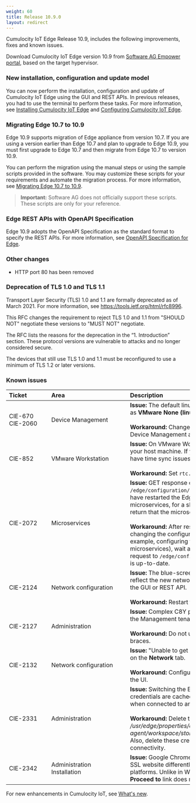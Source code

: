 ```yaml
---
weight: 60
title: Release 10.9.0
layout: redirect
---
```


Cumulocity IoT Edge Release 10.9, includes the following improvements, fixes and known issues.

Download Cumulocity IoT Edge version 10.9 from [Software AG Empower portal](https://empower.softwareag.com), based on the target hypervisor.

### New installation, configuration and update model

You can now perform the installation, configuration and update of Cumulocity IoT Edge using the GUI and REST APIs. In previous releases, you had to use the terminal to perform these tasks. For more information, see [Installing Cumulocity IoT Edge](https://cumulocity.com/guides/10.9.0/edge/installation/) and [Configuring Cumulocity IoT Edge](https://cumulocity.com/guides/10.9.0/edge/configuration/).

### Migrating Edge 10.7 to 10.9

Edge 10.9 supports migration of Edge appliance from version 10.7. If you are using a version earlier than Edge 10.7 and plan to upgrade to Edge 10.9, you must first upgrade to Edge 10.7 and then migrate from Edge 10.7 to version 10.9.

You can perform the migration using the manual steps or using the sample scripts provided in the software. You may customize these scripts for your requirements and automate the migration process. For more information, see [Migrating Edge 10.7 to 10.9](https://cumulocity.com/guides/10.9.0/edge/migration/).

> **Important:** Software AG does not officially support these scripts. These scripts are only for your reference.

### Edge REST APIs with OpenAPI Specification

Edge 10.9 adopts the OpenAPI Specification as the standard format to specify the REST APIs. For more information, see [OpenAPI Specification for Edge](https://cumulocity.com/edge/api/10.9.0/).

### Other changes

- HTTP port 80 has been removed

### Deprecation of TLS 1.0 and TLS 1.1

Transport Layer Security (TLS) 1.0 and 1.1 are formally deprecated as of March 2021. For more information, see https://tools.ietf.org/html/rfc8996.

This RFC changes the requirement to reject TLS 1.0 and 1.1 from "SHOULD NOT" negotiate these versions to "MUST NOT" negotiate.

The RFC lists the reasons for the deprecation in the “1. Introduction” section. These protocol versions are vulnerable to attacks and no longer considered secure.

The devices that still use TLS 1.0 and 1.1 must be reconfigured to use a minimum of TLS 1.2 or later versions.

### Known issues

|<div style="width:100px">Ticket</div>|<div style="width:200px">Area</div>|Description
|:---|:---|:---
|CIE-670<br>CIE-2060|Device Management|**Issue:** The default linux-agent created in VMware appears as **VMware None (linux-agent)**.<br><br>**Workaround:** Change the name of the linux-agent in the Device Management application.
|CIE-852|VMware Workstation|**Issue:** On VMware Workstation, you should use UTC on your host machine. If you choose not to use UTC, you may have time sync issues.<br><br>**Workaround:** Set `rtc.diffFromUTC=0` in the .vmx file.
|CIE-2072|Microservices|**Issue:** GET response of `/edge/configuration/microservices` is not consistent. If you have restarted the Edge appliance or just enabled the microservices, for a short period the GET response might return that the microservices are not enabled.<br><br>**Workaround:** After restarting the Edge appliance or changing the configuration of the Edge appliance (for example, configuring the network or enabling microservices), wait at least 60 seconds before making a request to `/edge/configuration/microservices` to ensure it is up-to-date.
|CIE-2124|Network configuration|**Issue:** The blue-screen network-configurator does not reflect the new network parameters when updated through the GUI or REST API.<br><br>**Workaround:** Restart the Edge appliance.
|CIE-2127|Administration|**Issue:** Complex C8Y password causes failure in setting up the Management tenant and the logged password.<br><br>**Workaround:** Do not use passwords with quotes or curly braces.
|CIE-2132|Network configuration|**Issue:** "Unable to get network configuration information" on the **Network** tab.<br><br>**Workaround:** Configure the network using the REST API or the UI.
|CIE-2331|Administration|**Issue:** Switching the Edge agent URL fails as the device credentials are cached. This causes the registration to fail when connected to another Cumulocity IoT tenant URL.<br><br>**Workaround:** Delete the credentials from the location */usr/edge/properties/edge-agent/workspace/storage/credentials_B0Y4g3TPhbQkEeY*. Also, delete these credentials when you disable remote-connectivity.
|CIE-2342|Administration<br>Installation|**Issue:** Google Chrome browser handles the self-signed SSL website differently in Windows and in Macintosh platforms. Unlike in Windows, in Macintosh platform, the **Proceed to** link does not appear in the Chrome browser.



For new enhancements in Cumulocity IoT, see [What's new](/release-10-9-0/whatsnew-10-9-0/).

